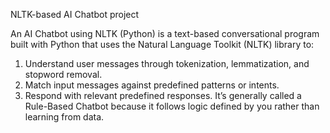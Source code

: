 NLTK-based AI Chatbot project

An AI Chatbot using NLTK (Python) is a text-based conversational program built with Python that uses the Natural Language Toolkit (NLTK) library to:

1. Understand user messages through tokenization, lemmatization, and stopword removal.
2. Match input messages against predefined patterns or intents.
3. Respond with relevant predefined responses.
It’s generally called a Rule-Based Chatbot because it follows logic defined by you rather than learning from data.
